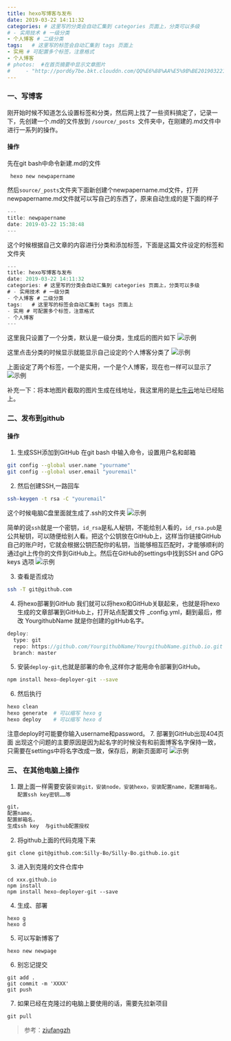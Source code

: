 ```yaml
---
title: hexo写博客与发布
date: 2019-03-22 14:11:32
categories: # 这里写的分类会自动汇集到 categories 页面上，分类可以多级
# - 实用技术 # 一级分类
- 个人博客 # 二级分类 
tags:   # 这里写的标签会自动汇集到 tags 页面上
- 实用 # 可配置多个标签，注意格式
- 个人博客
# photos:  #在首页摘要中显示文章图片
#     - "http://pord6y7be.bkt.clouddn.com/QQ%E6%88%AA%E5%9B%BE20190322162122.png" 
---
```


### 一、写博客
刚开始时候不知道怎么设置标签和分类，然后网上找了一些资料搞定了，记录一下，先创建一个.md的文件放到 `/source/_posts `文件夹中，在刚建的.md文件中进行一系列的操作。
 <!-- more -->
#### 操作
先在git bash中命令新建.md的文件
```hash
 hexo new newpapername
```
然后`source/_posts`文件夹下面新创建个newpapername.md文件，打开newpapername.md文件就可以写自己的东西了，原来自动生成的是下面的样子

```javascript
---
title: newpapername
date: 2019-03-22 15:38:48
---
```
这个时候根据自己文章的内容进行分类和添加标签，下面是这篇文件设定的标签和文件夹
```javascript
---
title: hexo写博客与发布
date: 2019-03-22 14:11:32
categories: # 这里写的分类会自动汇集到 categories 页面上，分类可以多级
# - 实用技术 # 一级分类
- 个人博客 # 二级分类 
tags:   # 这里写的标签会自动汇集到 tags 页面上
- 实用 # 可配置多个标签，注意格式
- 个人博客
---

```
这里我只设置了一个分类，默认是一级分类，生成后的图片如下
![示例](http://pord6y7be.bkt.clouddn.com/QQ%E6%88%AA%E5%9B%BE20190322154430.png)

这里点击分类的时候显示就能显示自己设定的个人博客分类了
![示例](http://pord6y7be.bkt.clouddn.com/QQ%E6%88%AA%E5%9B%BE20190322161547.png)

上面设定了两个标签，一个是实用，一个是个人博客，现在也一样可以显示了
![示例](http://pord6y7be.bkt.clouddn.com/QQ%E6%88%AA%E5%9B%BE20190322162122.png)

补充一下：将本地图片截取的图片生成在线地址，我这里用的是[七牛云](https://portal.qiniu.com/signup?code=3lpiscgrmeb82)地址已经贴上。

### 二、发布到github

#### 操作
1. 生成SSH添加到GitHub
在git bash 中输入命令，设置用户名和邮箱
```bash
git config --global user.name "yourname"
git config --global user.email "youremail"
```
2. 然后创建SSH,一路回车
```bash
ssh-keygen -t rsa -C "youremail"
```
这个时候电脑C盘里面就生成了.ssh的文件夹
![示例](http://pord6y7be.bkt.clouddn.com/QQ%E6%88%AA%E5%9B%BE20190322173438.png)

简单的说`ssh`就是一个密钥，`id_rsa`是私人秘钥，不能给别人看的，`id_rsa.pub`是公共秘钥，可以随便给别人看。把这个公钥放在GitHub上，这样当你链接GitHub自己的账户时，它就会根据公钥匹配你的私钥，当能够相互匹配时，才能够顺利的通过git上传你的文件到GitHub上。然后在GitHub的settings中找到SSH and GPG keys 选项
![示例](http://pord6y7be.bkt.clouddn.com/QQ%E6%88%AA%E5%9B%BE20190322174135.png)

3. 查看是否成功
```bash
ssh -T git@github.com
```

4. 将hexo部署到GitHub
我们就可以将hexo和GitHub关联起来，也就是将hexo生成的文章部署到GitHub上，打开站点配置文件 _config.yml，翻到最后，修改
YourgithubName 就是你创建的gitHub名字。
```javascript   
deploy:
  type: git
  repo: https://github.com/YourgithubName/YourgithubName.github.io.git
  branch: master
```
5. 安装`deploy-git`,也就是部署的命令,这样你才能用命令部署到GitHub。
```bash
npm install hexo-deployer-git --save
```
6. 然后执行
```bash
hexo clean      
hexo generate  # 可以缩写 hexo g
hexo deploy    # 可以缩写 hexo d      
```
注意deploy时可能要你输入username和password。
7. 部署到GitHub出现404页面
出现这个问题的主要原因是因为起名字的时候没有和前面博客名字保持一致，只需要在settings中将名字改成一致，保存后，刷新页面即可
![示例](http://pord6y7be.bkt.clouddn.com/QQ%E6%88%AA%E5%9B%BE20190322182508.png)

### 三、 在其他电脑上操作
1. 跟上面一样需要安装`安装git，安装node，安装hexo，安装配置name，配置邮箱名，配置ssh key密钥……等`
```javascript
git，
配置name，
配置邮箱名，
生成ssh key  与github配置授权

```
2. 将github上面的代码克隆下来
```hash
git clone git@github.com:Silly-Bo/Silly-Bo.github.io.git
```
3. 进入到克隆的文件仓库中
```hash
cd xxx.github.io
npm install 
npm install hexo-deployer-git --save
```
4. 生成、部署
```hash
hexo g 
hexo d
```
5. 可以写新博客了
```hash
hexo new newpage
```
6. 别忘记提交
```hash
git add . 
git commit -m 'XXXX'
git push
```
7. 如果已经在克隆过的电脑上要使用的话，需要先拉新项目
```hash
git pull
```




> 参考：[zjufangzh](https://blog.csdn.net/sinat_37781304/article/details/82729029)